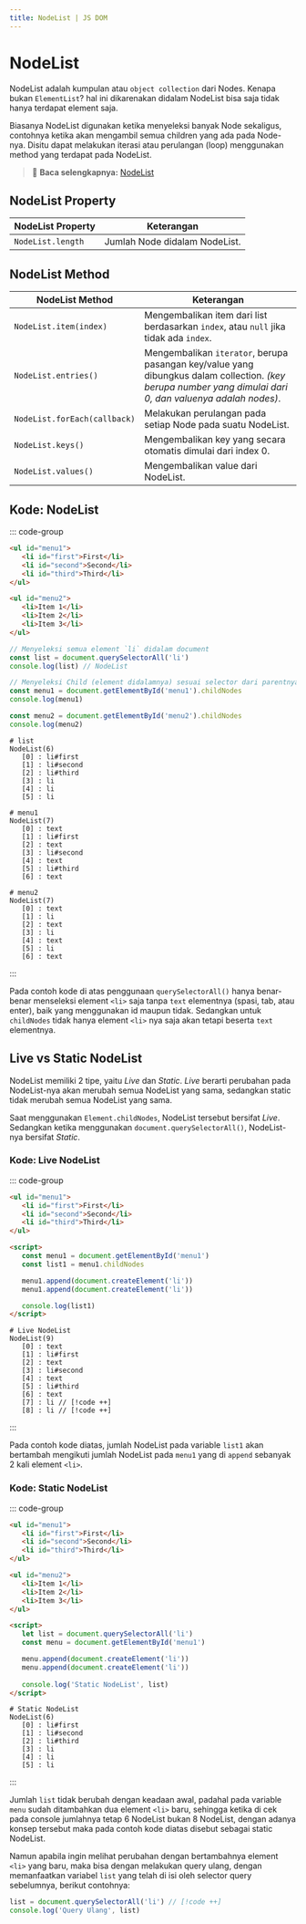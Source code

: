```yaml
---
title: NodeList | JS DOM
---
```


# NodeList

NodeList adalah kumpulan atau `object collection` dari Nodes. Kenapa bukan `ElementList`? hal ini dikarenakan didalam NodeList bisa saja tidak hanya terdapat element saja.

Biasanya NodeList digunakan ketika menyeleksi banyak Node sekaligus, contohnya ketika akan mengambil semua children yang ada pada Node-nya. Disitu dapat melakukan iterasi atau perulangan (loop) menggunakan method yang terdapat pada NodeList.

> :memo: **Baca selengkapnya:** [NodeList](https://developer.mozilla.org/en-US/docs/Web/API/NodeList)

## NodeList Property

| NodeList Property | Keterangan |
| ----------------- | ---------- |
| `NodeList.length` | Jumlah Node didalam NodeList. |

## NodeList Method

| NodeList Method | Keterangan |
| ----------------- | ---------- |
| `NodeList.item(index)` | Mengembalikan item dari list berdasarkan `index`, atau `null` jika tidak ada `index`. |
| `NodeList.entries()` | Mengembalikan `iterator`, berupa pasangan key/value yang dibungkus dalam collection. _(key berupa number yang dimulai dari 0, dan valuenya adalah nodes)_. |
| `NodeList.forEach(callback)` | Melakukan perulangan pada setiap Node pada suatu NodeList. |
| `NodeList.keys()` | Mengembalikan key yang secara otomatis dimulai dari index 0. |
| `NodeList.values()` | Mengembalikan value dari NodeList. |

## Kode: NodeList

::: code-group
```html [HTML]
<ul id="menu1">
   <li id="first">First</li>
   <li id="second">Second</li>
   <li id="third">Third</li>
</ul>

<ul id="menu2">
   <li>Item 1</li>
   <li>Item 2</li>
   <li>Item 3</li>
</ul>
```

```js [JavaScript]
// Menyeleksi semua element `li` didalam document
const list = document.querySelectorAll('li')
console.log(list) // NodeList

// Menyeleksi Child (element didalamnya) sesuai selector dari parentnya
const menu1 = document.getElementById('menu1').childNodes
console.log(menu1)

const menu2 = document.getElementById('menu2').childNodes
console.log(menu2)
```

``` [Console]
# list
NodeList(6) 
   [0] : li#first
   [1] : li#second
   [2] : li#third
   [3] : li
   [4] : li
   [5] : li

# menu1
NodeList(7) 
   [0] : text
   [1] : li#first
   [2] : text
   [3] : li#second
   [4] : text
   [5] : li#third
   [6] : text

# menu2
NodeList(7) 
   [0] : text
   [1] : li
   [2] : text
   [3] : li
   [4] : text
   [5] : li
   [6] : text
```
:::

Pada contoh kode di atas penggunaan `querySelectorAll()` hanya benar-benar menseleksi element `<li>` saja tanpa `text` elementnya (spasi, tab, atau enter), baik yang menggunakan id maupun tidak. Sedangkan untuk `childNodes` tidak hanya element `<li>` nya saja akan tetapi beserta `text` elementnya.

## Live vs Static NodeList

NodeList memiliki 2 tipe, yaitu _Live_ dan _Static_. _Live_ berarti perubahan pada NodeList-nya akan merubah semua NodeList yang sama, sedangkan static tidak merubah semua NodeList yang sama. 

Saat menggunakan `Element.childNodes`, NodeList tersebut bersifat _Live_. Sedangkan ketika menggunakan `document.querySelectorAll()`, NodeList-nya bersifat _Static_.

### Kode: Live NodeList

::: code-group
```html [Html]
<ul id="menu1">
   <li id="first">First</li>
   <li id="second">Second</li>
   <li id="third">Third</li>
</ul>

<script>
   const menu1 = document.getElementById('menu1')
   const list1 = menu1.childNodes

   menu1.append(document.createElement('li'))
   menu1.append(document.createElement('li'))

   console.log(list1)
</script>
```

``` [Console]
# Live NodeList
NodeList(9) 
   [0] : text
   [1] : li#first
   [2] : text
   [3] : li#second
   [4] : text
   [5] : li#third
   [6] : text
   [7] : li // [!code ++]
   [8] : li // [!code ++]
```
:::

Pada contoh kode diatas, jumlah NodeList pada variable `list1` akan bertambah mengikuti jumlah NodeList pada `menu1` yang di `append` sebanyak 2 kali element `<li>`. 

### Kode: Static NodeList

::: code-group
```html [Html]
<ul id="menu1">
   <li id="first">First</li>
   <li id="second">Second</li>
   <li id="third">Third</li>
</ul>

<ul id="menu2">
   <li>Item 1</li>
   <li>Item 2</li>
   <li>Item 3</li>
</ul>

<script>
   let list = document.querySelectorAll('li')
   const menu = document.getElementById('menu1')

   menu.append(document.createElement('li'))
   menu.append(document.createElement('li'))
   
   console.log('Static NodeList', list)
</script>
```

``` [Console]
# Static NodeList
NodeList(6)
   [0] : li#first
   [1] : li#second
   [2] : li#third
   [3] : li
   [4] : li
   [5] : li
```
:::

Jumlah `list` tidak berubah dengan keadaan awal, padahal pada variable `menu` sudah ditambahkan dua element `<li>` baru, sehingga ketika di cek pada console jumlahnya tetap 6 NodeList bukan 8 NodeList, dengan adanya konsep tersebut maka pada contoh kode diatas disebut sebagai static NodeList.

Namun apabila ingin melihat perubahan dengan bertambahnya element `<li>` yang baru, maka bisa dengan melakukan query ulang, dengan memanfaatkan variabel `list` yang telah di isi oleh selector query sebelumnya, berikut contohnya:

```js
list = document.querySelectorAll('li') // [!code ++]
console.log('Query Ulang', list)
```